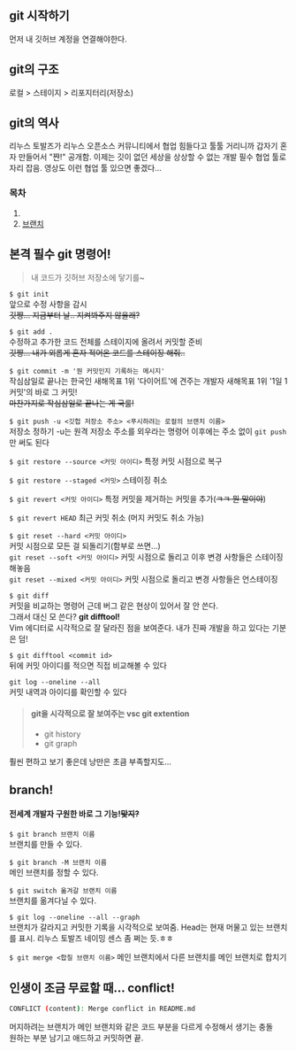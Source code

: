 ## git 시작하기
먼저 내 깃허브 계정을 연결해야한다.


## git의 구조
로컬 > 스테이지 > 리포지터리(저장소)

## git의 역사
리누스 토발즈가 리누스 오픈소스 커뮤니티에서 협업 힘들다고 툴툴 거리니까 갑자기 혼자 만들어서 "쨘!" 공개함. 이제는 깃이 없던 세상을 상상할 수 없는 개발 필수 협업 툴로 자리 잡음. 영상도 이런 협업 툴 있으면 좋겠다...

### 목차
1. []()
2. [브랜치](#branch!)

## 본격 필수 git 명령어!
> 내 코드가 깃허브 저장소에 닿기를~

`$ git init`  
앞으로 수정 사항을 감시  
~~깃쨩... 지금부터 날.. 지켜봐주지 않을래?~~

`$ git add .`  
수정하고 추가한 코드 전체를 스테이지에 올려서 커밋할 준비  
~~깃쨩... 내가 외롭게 혼자 적어온 코드를 스테이징 해줘..~~

`$ git commit -m '뭔 커밋인지 기록하는 메시지'`  
작심삼일로 끝나는 한국인 새해목표 1위 '다이어트'에 견주는 개발자 새해목표 1위 '1일 1커밋'의 바로 그 커밋!  
~~마찬가지로 작심삼일로 끝나는 게 국룰!~~

`$ git push -u <깃헙 저장소 주소> <푸시하려는 로컬의 브랜치 이름>`  
저장소 정하기 -u는 원격 저장소 주소를 외우라는 명령어 이후에는 주소 없이 `git push`만 써도 된다

`$ git restore --source <커밋 아이디>`
특정 커밋 시점으로 복구  

`$ git restore --staged <커밋>`
스테이징 취소  

`$ git revert <커밋 아이디>`
특정 커밋을 제거하는 커밋을 추가(~~ㅋㅋ 뭔 말이야~~)  

`$ git revert HEAD`
최근 커밋 취소 (머지 커밋도 취소 가능)

`$ git reset --hard <커밋 아이디>`  
커밋 시점으로 모든 걸 되돌리기(함부로 쓰면...)  
`git reset --soft <커밋 아이디>`
커밋 시점으로 돌리고 이후 변경 사항들은 스테이징 해놓음  
`git reset --mixed <커밋 아이디>`
커밋 시점으로 돌리고 변경 사항들은 언스테이징  

`$ git diff`  
커밋을 비교하는 명령어 근데 버그 같은 현상이 있어서 잘 안 쓴다.  
그래서 대신 모 쓴다? **git difftool!**  
Vim 에디터로 시각적으로 잘 달라진 점을 보여준다. 내가 진짜 개발을 하고 있다는 기분은 덤!

`$ git difftool <commit id>`   
뒤에 커밋 아이디를 적으면 직접 비교해볼 수 있다  

`git log --oneline --all`  
커밋 내역과 아이디를 확인할 수 있다

> #### git을 시각적으로 잘 보여주는 vsc git extention
> - git history
> - git graph

훨씬 편하고 보기 좋은데 낭만은 초큼 부족할지도...

## branch!
#### 전세계 개발자 구원한 바로 그 기능!~~맞지?~~  

`$ git branch 브랜치 이름`  
브랜치를 만들 수 있다.

`$ git branch -M 브랜치 이름`  
메인 브랜치를 정할 수 있다.

`$ git switch 옮겨갈 브랜치 이름`  
브랜치를 옮겨다닐 수 있다.

`$ git log --oneline --all --graph`  
브랜치가 갈라지고 커밋한 기록을 시각적으로 보여줌. Head는 현재 머물고 있는 브랜치를 표시. 리누스 토발즈 네이밍 센스 좀 쩌는 듯.ㅎㅎ

`$ git merge <합칠 브랜치 이름>`
메인 브랜치에서 다른 브랜치를 메인 브랜치로 합치기

## 인생이 조금 무료할 때... conflict!
```bash
CONFLICT (content): Merge conflict in README.md
```
머지하려는 브랜치가 메인 브랜치와 같은 코드 부분을 다르게 수정해서 생기는 충돌  
원하는 부분 남기고 애드하고 커밋하면 끝.